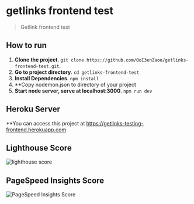 # getlinks frontend test

> Getlink frontend test

## How to run
1. **Clone the project**. `git clone https://github.com/OoI3enZaoo/getlinks-frontend-test.git`.
2. **Go to project directory**. `cd getlinks-frontend-test`
3. **Install Dependencies**. `npm install`
4. **Copy nodemon.json to directory of your project
5. **Start node server, serve at localhost:3000**. `npm run dev`

## Heroku Server
**You can access this project at https://getlinks-testing-frontend.herokuapp.com

## Lighthouse Score 
![lighthouse score](https://s3-ap-southeast-1.amazonaws.com/kkmodels/getlinks/lighthouse.JPG)

## PageSpeed Insights Score
![PageSpeed Insights Score](https://s3-ap-southeast-1.amazonaws.com/kkmodels/getlinks/pagespeed-insights.JPG)


